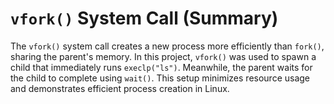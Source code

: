 # `vfork()` System Call (Summary)

The `vfork()` system call creates a new process more efficiently than `fork()`, sharing the parent's memory.
In this project, `vfork()` was used to spawn a child that immediately runs `execlp("ls")`. Meanwhile, the parent waits for the child to complete using `wait()`.
This setup minimizes resource usage and demonstrates efficient process creation in Linux.
